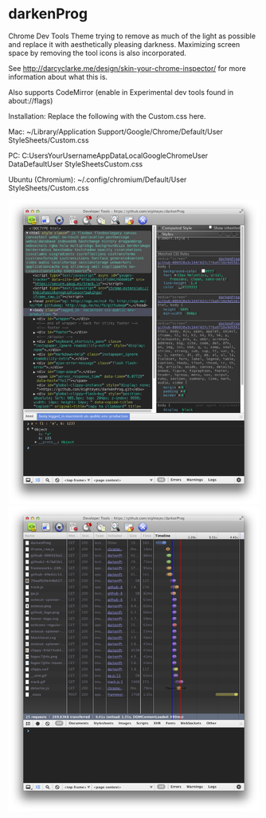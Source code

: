 darkenProg
==========

Chrome Dev Tools Theme trying to remove as much of the light as possible and replace it with aesthetically pleasing darkness.
Maximizing screen space by removing the tool icons is also incorporated.

See http://darcyclarke.me/design/skin-your-chrome-inspector/ for more information about what this is.

Also supports CodeMirror (enable in Experimental dev tools found in about://flags)

Installation: Replace the following with the Custom.css here.

Mac: ~/Library/Application Support/Google/Chrome/Default/User StyleSheets/Custom.css

PC: C:UsersYourUsernameAppDataLocalGoogleChromeUser DataDefaultUser StyleSheetsCustom.css

Ubuntu (Chromium): ~/.config/chromium/Default/User StyleSheets/Custom.css

![Main Screen with Console](https://github.com/eighteyes/eighteyes.github.com/raw/master/devTools_main.png)
![Network Tab](https://github.com/eighteyes/eighteyes.github.com/raw/master/devTools_network.png)